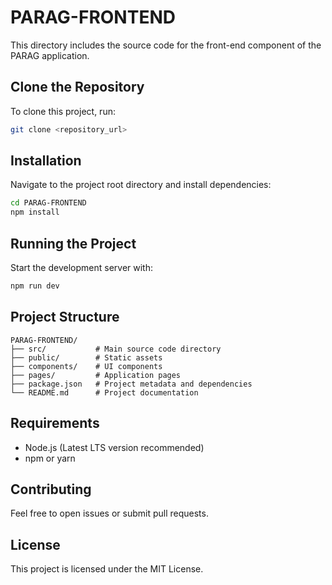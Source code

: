 # PARAG-FRONTEND
This directory includes the source code for the front-end component of the PARAG application.
## Clone the Repository
To clone this project, run:
```sh
git clone <repository_url>
```

## Installation
Navigate to the project root directory and install dependencies:
```sh
cd PARAG-FRONTEND
npm install
```

## Running the Project
Start the development server with:
```sh
npm run dev
```

## Project Structure
```
PARAG-FRONTEND/
├── src/           # Main source code directory
├── public/        # Static assets
├── components/    # UI components
├── pages/         # Application pages
├── package.json   # Project metadata and dependencies
└── README.md      # Project documentation
```

## Requirements
- Node.js (Latest LTS version recommended)
- npm or yarn

## Contributing
Feel free to open issues or submit pull requests.

## License
This project is licensed under the MIT License.

